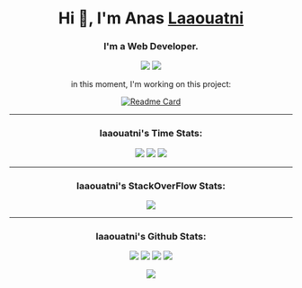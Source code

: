 <!--Hi, I’m @Laaouatni-->
<div align="center">

<h1 align="center">Hi 👋, I'm Anas <a href="https://github.com/Laaouatni" target="_blank">Laaouatni</a></h1>

<h3 align="center">I'm a Web Developer.</h3>

<!--<p align="center">🕐 I Recently Found Out <u>FreeCodeCamp</u><br> ✅ So in September, I Finally Started...<br>👨‍💻Trying to Create Mini-Projects and Doing Courses, Read Documentation or Watching Programming Videos on Youtube!</p>-->
  
![](https://komarev.com/ghpvc/?username=laaouatni&label=Profile%20views&color=0e75b6&style=flat)
![](https://wakatime.com/badge/user/350b968c-4c68-4401-ad27-cb1cae388bbf.svg)


in this moment, I'm working on this project:

<a href="https://github.com/laaouatni/gcode.js">
  
  ![Readme Card](https://github-readme-stats.vercel.app/api/pin/?username=laaouatni&repo=gcode.js)
  
  </a>  

<hr>

<h3 align="center">laaouatni's Time Stats:</h3>

![](https://wakatime.com/share/@Laaouatni/a7e54b2f-a801-4859-bffd-23f974a5a41a.png)
![](https://github-readme-stats.vercel.app/api/wakatime?username=laaouatni)
![](https://wakatime.com/share/@350b968c-4c68-4401-ad27-cb1cae388bbf/03bae6f1-10e9-4f3a-b167-02ec71c4efc5.png)

<hr>

<h3 align="center">laaouatni's StackOverFlow Stats:</h3>

![](https://stackoverflow-card.vercel.app/?userID=17716837&theme=stackoverflow-light)

<hr>

<h3 align="center">
laaouatni's Github Stats:
</h3>

![](https://github-readme-stats.vercel.app/api?username=Laaouatni&show_icons=true&hide_border=true)
![](https://github-profile-trophy.vercel.app/?username=Laaouatni)
![](https://activity-graph.herokuapp.com/graph?username=Laaouatni&theme=react-dark)
![](https://github-readme-streak-stats.herokuapp.com/?user=Laaouatni&theme=dark)

<!---
Laaouatni/Laaouatni is a ✨ special ✨ repository because its `README.md` (this file) appears on your GitHub profile.
You can click the Preview link to take a look at your changes.
--->

![](https://visitor-badge.glitch.me/badge?page_id=Laaouatni)

</div>
